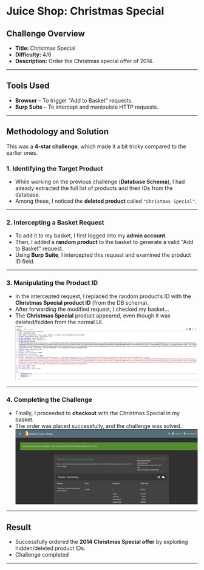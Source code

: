 # Juice Shop: Christmas Special  

## Challenge Overview  
- **Title:** Christmas Special  
- **Difficulty:** 4/6  
- **Description:** Order the Christmas special offer of 2014.  

---

## Tools Used  
- **Browser** – To trigger "Add to Basket" requests.  
- **Burp Suite** – To intercept and manipulate HTTP requests.  

---

## Methodology and Solution  

This was a **4-star challenge**, which made it a bit tricky compared to the earlier ones.  

### 1. Identifying the Target Product  
- While working on the previous challenge (**Database Schema**), I had already extracted the full list of products and their IDs from the database.  
- Among these, I noticed the **deleted product** called `"Christmas Special"`.  

---

### 2. Intercepting a Basket Request  
- To add it to my basket, I first logged into my **admin account**.  
- Then, I added a **random product** to the basket to generate a valid "Add to Basket" request.  
- Using **Burp Suite**, I intercepted this request and examined the product ID field.  

---

### 3. Manipulating the Product ID  
- In the intercepted request, I replaced the random product’s ID with the **Christmas Special product ID** (from the DB schema).  
- After forwarding the modified request, I checked my basket…  
- The **Christmas Special** product appeared, even though it was deleted/hidden from the normal UI.
![Christemas SS](../.Images/christmas1.png)
---

### 4. Completing the Challenge  
- Finally, I proceeded to **checkout** with the Christmas Special in my basket.  
- The order was placed successfully, and the challenge was solved.  
![Christemas SS](../.Images/Christmas2.png)
---

## Result  
- Successfully ordered the **2014 Christmas Special offer** by exploiting hidden/deleted product IDs.  
- Challenge completed  

---


